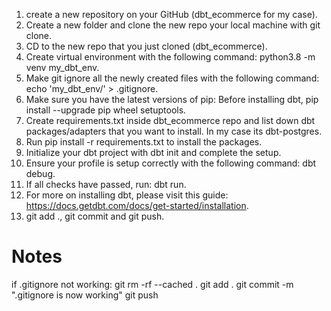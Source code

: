 1. create a new repository on your GitHub (dbt_ecommerce for my case).
2. Create a new folder and clone the new repo your local machine with git clone. 
3. CD to the new repo that you just cloned (dbt_ecommerce).
4. Create virtual environment with the following command: python3.8 -m venv my_dbt_env.
5. Make git ignore all the newly created files with the following command: echo 'my_dbt_env/' > .gitignore.
6. Make sure you have the latest versions of pip: Before installing dbt, pip install --upgrade pip wheel setuptools.
7. Create requirements.txt inside dbt_ecommerce repo and list down dbt packages/adapters that you want to install. In my case its dbt-postgres.
8. Run pip install -r requirements.txt to install the packages.
9. Initialize your dbt project with dbt init and complete the setup.
10. Ensure your profile is setup correctly with the following command: dbt debug.
11. If all checks have passed, run: dbt run.
12. For more on installing dbt, please visit this guide: https://docs.getdbt.com/docs/get-started/installation.
13. git add ., git commit and git push.

# Notes
if .gitignore not working:
git rm -rf --cached .
git add .
git commit -m ".gitignore is now working"
git push

